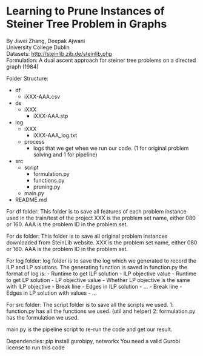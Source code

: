 # Learning to Prune Instances of Steiner Tree Problem in Graphs
By Jiwei Zhang, Deepak Ajwani  
University College Dublin  
Datasets: http://steinlib.zib.de/steinlib.php  
Formulation: A dual ascent approach for steiner tree problems on a directed graph (1984)  

Folder Structure:
- df 
    - iXXX-AAA.csv
- ds
    - iXXX
        - iXXX-AAA.stp
- log
    - iXXX
        - iXXX-AAA_log.txt
    - process
        - logs that we get when we run our code. (1 for original problem solving and 1 for pipeline)
- src
    - script
        - formulation.py
        - functions.py
        - pruning.py
    - main.py
- README.md

For df folder:
    This folder is to save all features of each problem instance used in the train/test of the project
    XXX is the problem set name, either 080 or 160.
    AAA is the problem ID in the problem set.

For ds folder:
    This folder is to save all original problem instances downloaded from SteinLib website. 
    XXX is the problem set name, either 080 or 160.
    AAA is the problem ID in the problem set.

For log folder:
    log folder is to save the log which we generated to record the ILP and LP solutions.
    The generating function is saved in function.py
    the format of log is:
        - Runtime to get ILP solution
        - ILP objective value
        - Runtime to get LP solution
        - LP objective value
        - Whether LP objective is the same with ILP objective
        - Break line
        - Edges in ILP solution
        - ...
        - Break line
        - Edges in LP solution with values
        - ...

For src folder:
    The script folder is to save all the scripts we used.
        1: function.py has all the functions we used. (util and helper)
        2: formulation.py has the formulation we used.

main.py is the pipeline script to re-run the code and get our result.

Dependencies:
        pip install gurobipy, networkx
        You need a valid Gurobi license to run this code


